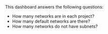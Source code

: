 This dashboard answers the following questions:

- How many networks are in each project?
- How many default networks are there?
- How many networks do not have subnets?
